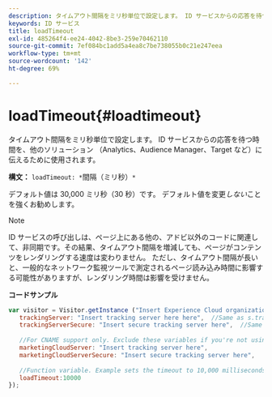 ```yaml
---
description: タイムアウト間隔をミリ秒単位で設定します。 ID サービスからの応答を待つ時間を、他のソリューション （Analytics、Audience Manager、Target など）に伝えるために使用されます。
keywords: ID サービス
title: loadTimeout
exl-id: 485264f4-ee24-4042-8be3-259e70462110
source-git-commit: 7ef084bc1add5a4ea8c7be738055b0c21e247eea
workflow-type: tm+mt
source-wordcount: '142'
ht-degree: 69%

---
```


# loadTimeout{#loadtimeout}

タイムアウト間隔をミリ秒単位で設定します。 ID サービスからの応答を待つ時間を、他のソリューション （Analytics、Audience Manager、Target など）に伝えるために使用されます。

**構文：** `loadTimeout: *`間隔（ミリ秒）`*`

デフォルト値は 30,000 ミリ秒（30 秒）です。 デフォルト値を変更&#x200B;*しない*&#x200B;ことを強くお勧めします。

>[!NOTE]
>
>ID サービスの呼び出しは、ページ上にある他の、アドビ以外のコードに関連して、非同期です。その結果、タイムアウト間隔を増減しても、ページがコンテンツをレンダリングする速度は変わりません。 ただし、タイムアウト間隔が長いと、一般的なネットワーク監視ツールで測定されるページ読み込み時間に影響する可能性がありますが、レンダリング時間は影響を受けません。

**コードサンプル**

```js
var visitor = Visitor.getInstance ("Insert Experience Cloud organization ID here",{ 
   trackingServer: "Insert tracking server here here",  //Same as s.trackingServer 
   trackingServerSecure: "Insert secure tracking server here",  //Same as s.trackingServerSecure 
 
   //For CNAME support only. Exclude these variables if you're not using CNAME 
   marketingCloudServer: "Insert tracking server here", 
   marketingCloudServerSecure: "Insert secure tracking server here", 
 
   //Function variable. Example sets the timeout to 10,000 milliseconds (10 seconds). 
   loadTimeout:10000 
});
```
